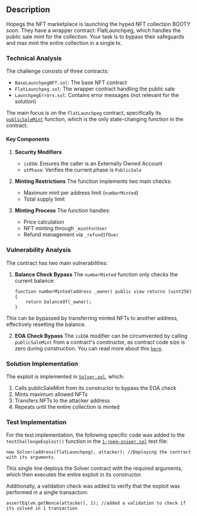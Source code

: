## Description
Hopegs the NFT marketplace is launching the hyped NFT collection BOOTY soon.
They have a wrapper contract: FlatLaunchpeg, which handles the public sale mint for the collection.
Your task is to bypass their safeguards and max mint the entire collection in a single tx.

### Technical Analysis
The challenge consists of three contracts:
- `BaseLaunchpegNFT.sol`: The base NFT contract
- `FlatLaunchpeg.sol`: The wrapper contract handling the public sale
- `LaunchpegErrors.sol`: Contains error messages (not relevant for the solution)

The main focus is on the `FlatLaunchpeg` contract, specifically its [`publicSaleMint`](https://github.com/0xToshii/mr-steal-yo-crypto-ctf/blob/a240f40ba7818f6e993411e6a5e5ab3d27df2a27/contracts/jpeg-sniper/FlatLaunchpeg.sol#L34) function, which is the only state-changing function in the contract.
#### Key Components

1. **Security Modifiers**
   - `isEOA`: Ensures the caller is an Externally Owned Account
   - `atPhase`: Verifies the current phase is `PublicSale`

2. **Minting Restrictions**
   The function implements two main checks:
   - Maximum mint per address limit (`numberMinted`)
   - Total supply limit

3. **Minting Process**
   The function handles:
   - Price calculation
   - NFT minting through `_mintForUser`
   - Refund management via `_refundIfOver`
  
### Vulnerability Analysis
The contract has two main vulnerabilities:

1. **Balance Check Bypass**
   The `numberMinted` function only checks the current balance:
   ```solidity
   function numberMinted(address _owner) public view returns (uint256) {
       return balanceOf(_owner);
   }
   ```
This can be bypassed by transferring minted NFTs to another address, effectively resetting the balance.

2. **EOA Check Bypass**
   The `isEOA` modifier can be circumvented by calling `publicSaleMint` from a contract's constructor, as contract code size is zero during construction. You can read more about this [`here`](https://www.rareskills.io/post/solidity-code-length).

### Solution Implementation
The exploit is implemented in [`Solver.sol`](./Solver.sol), which:

1. Calls publicSaleMint from its constructor to bypass the EOA check
2. Mints maximum allowed NFTs
3. Transfers NFTs to the attacker address
4. Repeats until the entire collection is minted

### Test Implementation
For the test implementation, the following specific code was added to the `testChallengeExploit()` function in the [`1-jpeg-sniper.sol`](../../test/1-jpeg-sniper.sol) test file:

```solidity
new Solver(address(flatLaunchpeg), attacker); //Deploying the contract with its arguments
```

This single line deploys the Solver contract with the required arguments, which then executes the entire exploit in its constructor.

Additionally, a validation check was added to verify that the exploit was performed in a single transaction:
```solidity
assertEq(vm.getNonce(attacker), 1); //added a validation to check if its solved in 1 transaction
```